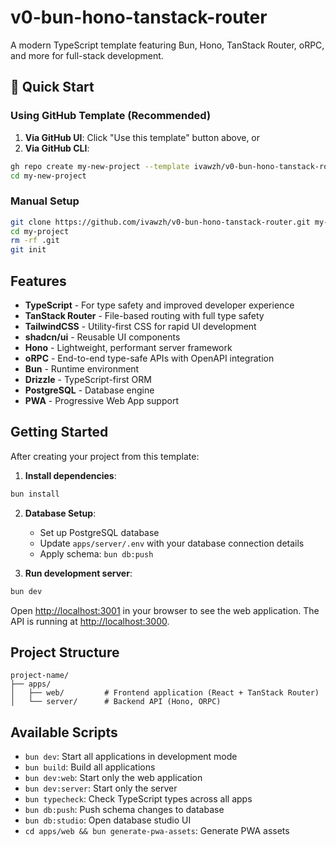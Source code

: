 # v0-bun-hono-tanstack-router

A modern TypeScript template featuring Bun, Hono, TanStack Router, oRPC, and more for full-stack development.

## 🚀 Quick Start

### Using GitHub Template (Recommended)

1. **Via GitHub UI**: Click "Use this template" button above, or
2. **Via GitHub CLI**:
```bash
gh repo create my-new-project --template ivawzh/v0-bun-hono-tanstack-router --clone
cd my-new-project
```

### Manual Setup
```bash
git clone https://github.com/ivawzh/v0-bun-hono-tanstack-router.git my-project
cd my-project
rm -rf .git
git init
```

## Features

- **TypeScript** - For type safety and improved developer experience
- **TanStack Router** - File-based routing with full type safety
- **TailwindCSS** - Utility-first CSS for rapid UI development
- **shadcn/ui** - Reusable UI components
- **Hono** - Lightweight, performant server framework
- **oRPC** - End-to-end type-safe APIs with OpenAPI integration
- **Bun** - Runtime environment
- **Drizzle** - TypeScript-first ORM
- **PostgreSQL** - Database engine
- **PWA** - Progressive Web App support

## Getting Started

After creating your project from this template:

1. **Install dependencies**:
```bash
bun install
```

2. **Database Setup**:
   - Set up PostgreSQL database
   - Update `apps/server/.env` with your database connection details
   - Apply schema: `bun db:push`

3. **Run development server**:
```bash
bun dev
```

Open [http://localhost:3001](http://localhost:3001) in your browser to see the web application.
The API is running at [http://localhost:3000](http://localhost:3000).





## Project Structure

```
project-name/
├── apps/
│   ├── web/         # Frontend application (React + TanStack Router)
│   └── server/      # Backend API (Hono, ORPC)
```

## Available Scripts

- `bun dev`: Start all applications in development mode
- `bun build`: Build all applications
- `bun dev:web`: Start only the web application
- `bun dev:server`: Start only the server
- `bun typecheck`: Check TypeScript types across all apps
- `bun db:push`: Push schema changes to database
- `bun db:studio`: Open database studio UI
- `cd apps/web && bun generate-pwa-assets`: Generate PWA assets
